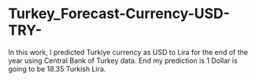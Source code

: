 # Turkey_Forecast-Currency-USD-TRY-
In this work, I predicted Turkiye currency as USD to Lira for the end of the year using Central Bank of Turkey data. End my prediction is 1 Dollar is going to be 18.35 Turkish Lira.
